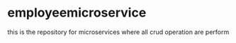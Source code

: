 # employeemicroservice
this is the repository for microservices where all  crud operation are perform 
